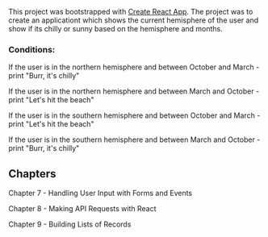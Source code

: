 This project was bootstrapped with [Create React App](https://github.com/facebook/create-react-app).
The project was to create an applicationt which shows the current hemisphere of the user and show if its chilly or sunny based on the hemisphere and months.

### Conditions:

  If the user is in the northern hemisphere and between October and March - print "Burr, it's chilly"

  If the user is in the northern hemisphere and between March and October - print "Let's hit the beach"

  If the user is in the southern hemisphere and between October and March - print "Let's hit the beach"

  If the user is in the southern hemisphere and between March and October - print "Burr, it's chilly"

## Chapters

Chapter 7 - Handling User Input with Forms and Events

Chapter 8 - Making API Requests with React

Chapter 9 - Building Lists of Records

